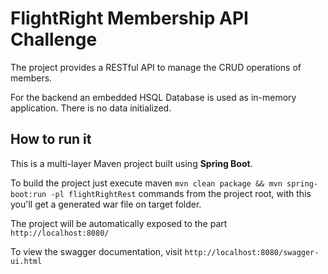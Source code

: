 # FlightRight Membership API Challenge

The project provides a RESTful API to manage the CRUD operations of members.

For the backend an embedded HSQL Database is used as in-memory application. There is no data initialized.

## How to run it

This is a multi-layer Maven project built using **Spring Boot**.

To build the project just execute maven `mvn clean package && mvn spring-boot:run -pl flightRightRest` commands from the project root, with this you'll get a generated war file on target folder.

The project will be automatically exposed to the part `http://localhost:8080/`

To view the swagger documentation, visit `http://localhost:8080/swagger-ui.html`


